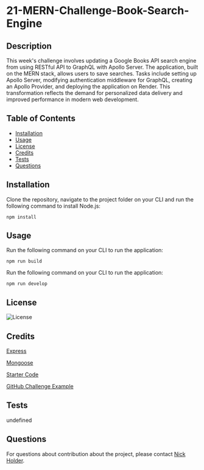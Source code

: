 # 21-MERN-Challenge-Book-Search-Engine

## Description
This week's challenge involves updating a Google Books API search engine from using RESTful API to GraphQL with Apollo Server. The application, built on the MERN stack, allows users to save searches. Tasks include setting up Apollo Server, modifying authentication middleware for GraphQL, creating an Apollo Provider, and deploying the application on Render. This transformation reflects the demand for personalized data delivery and improved performance in modern web development.

## Table of Contents
  - [Installation](#installation)
  - [Usage](#usage)
  - [License](#license)
  - [Credits](#credits)
  - [Tests](#tests)
  - [Questions](#questions)

  ## Installation
  Clone the repository, navigate to the project folder on your CLI and run the following command to install Node.js:

    npm install



## Usage
Run the following command on your CLI to run the application:

    npm run build

Run the following command on your CLI to run the application:

    npm run develop   


## License
  ![License](https://img.shields.io/badge/License-MIT-brightgreen)

## Credits
[Express](https://www.npmjs.com/package/express)

[Mongoose](https://www.npmjs.com/package/mongoose)

[Starter Code](https://github.com/coding-boot-camp/solid-broccoli)

[GitHub Challenge Example](https://github.com/njthanhtrang/21.-MERN-Challenge-Book-Search-Engine/tree/main)

## Tests
undefined

## Questions
For questions about contribution about the project, please contact [Nick Holder](mailto:ngholder@hotmail.com).